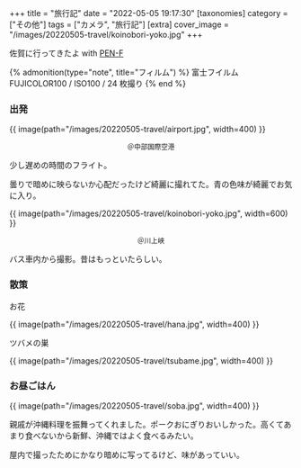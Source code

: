 +++
title = "旅行記"
date = "2022-05-05 19:17:30"
[taxonomies]
category = ["その他"]
tags = ["カメラ", "旅行記"]
[extra]
cover_image = "/images/20220505-travel/koinobori-yoko.jpg"
+++

佐賀に行ってきたよ with [PEN-F](/my-new-gear-pen-f/)

<!-- more -->

{% admonition(type="note", title="フィルム") %}
富士フイルム FUJICOLOR100 / ISO100 / 24 枚撮り
{% end %}

### 出発

{{ image(path="/images/20220505-travel/airport.jpg", width=400) }}

<div style="text-align:center; font-size:12px">＠中部国際空港</div>

少し遅めの時間のフライト。

曇りで暗めに映らないか心配だったけど綺麗に撮れてた。青の色味が綺麗でお気に入り。

{{ image(path="/images/20220505-travel/koinobori-yoko.jpg", width=600) }}

<div style="text-align:center; font-size:12px">＠川上峡</div>

バス車内から撮影。昔はもっといたらしい。

### 散策

お花

{{ image(path="/images/20220505-travel/hana.jpg", width=400) }}

ツバメの巣

{{ image(path="/images/20220505-travel/tsubame.jpg", width=400) }}

### お昼ごはん

{{ image(path="/images/20220505-travel/soba.jpg", width=400) }}

親戚が沖縄料理を振舞ってくれました。ポークおにぎりおいしかった。高くてあまり食べないから新鮮、沖縄ではよく食べるみたい。

屋内で撮ったためにかなり暗めに写ってるけど、味があっていい。
